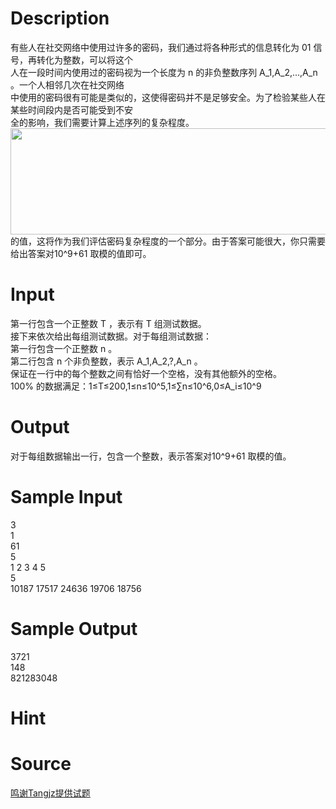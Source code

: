 
# Description

<div class="content"><div>有些人在社交网络中使用过许多的密码，我们通过将各种形式的信息转化为 01 信号，再转化为整数，可以将这个</div>
<div>人在一段时间内使用过的密码视为一个长度为 n 的非负整数序列 A_1,A_2,...,A_n 。一个人相邻几次在社交网络</div>
<div>中使用的密码很有可能是类似的，这使得密码并不是足够安全。为了检验某些人在某些时间段内是否可能受到不安</div>
<div>全的影响，我们需要计算上述序列的复杂程度。</div>
<div><img src="/source/bzoj/4750/img/aHR0cHM6Ly9seWRzeS5jb20vSnVkZ2VPbmxpbmUvdXBsb2FkLzIwMTcwMS9hYS5qcGc=.jpg" width="833" height="170" alt=""/></div>
<div></div>
<div></div>
<div>的值，这将作为我们评估密码复杂程度的一个部分。由于答案可能很大，你只需要给出答案对10^9+61 取模的值即可。</div>
<p></p></div>

# Input

<div class="content"><div>第一行包含一个正整数 T ，表示有 T 组测试数据。</div>
<div>接下来依次给出每组测试数据。对于每组测试数据：</div>
<div>第一行包含一个正整数 n 。</div>
<div>第二行包含 n 个非负整数，表示 A_1,A_2,?,A_n 。</div>
<div>保证在一行中的每个整数之间有恰好一个空格，没有其他额外的空格。</div>
<div>100% 的数据满足：1≤T≤200,1≤n≤10^5,1≤∑n≤10^6,0≤A_i≤10^9</div>
<p></p></div>

# Output

<div class="content"><div>对于每组数据输出一行，包含一个整数，表示答案对10^9+61 取模的值。</div>
<p></p></div>

# Sample Input

<div class="content"><span class="sampledata">3<br/>
1<br/>
61<br/>
5<br/>
1 2 3 4 5<br/>
5<br/>
10187 17517 24636 19706 18756</span></div>

# Sample Output

<div class="content"><span class="sampledata">3721<br/>
148<br/>
821283048<br/>
</span></div>

# Hint

<div class="content"><p></p></div>

# Source

<div class="content"><p><a href="problemset.php?search=鸣谢Tangjz提供试题">鸣谢Tangjz提供试题</a></p></div>

